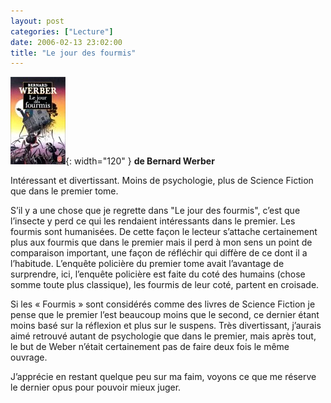 ```yaml
---
layout: post
categories: ["Lecture"]
date: 2006-02-13 23:02:00
title: "Le jour des fourmis"
---
```


![couverture](/assets/images/couv_lecture/fourmis2.webp){: width="120" } **de Bernard Werber** 

Intéressant et divertissant. Moins de
psychologie, plus de Science Fiction que dans le premier tome.

S’il y a une chose que je regrette dans "Le jour des fourmis",
c’est que l’insecte y perd ce qui les rendaient intéressants dans le
premier. Les fourmis sont humanisées. De cette façon le lecteur
s’attache certainement plus aux fourmis que dans le premier mais il
perd à mon sens un point de comparaison important, une façon de
réfléchir qui diffère de ce dont il a l’habitude. L’enquête policière
du premier tome avait l’avantage de surprendre, ici, l’enquête
policière est faite du coté des humains (chose somme toute plus
classique), les fourmis de leur coté, partent en croisade.

Si les « Fourmis » sont considérés comme des livres de Science Fiction
je pense que le premier l’est beaucoup moins que le second, ce dernier
étant moins basé sur la réflexion et plus sur le suspens. Très
divertissant, j’aurais aimé retrouvé autant de psychologie que dans le
premier, mais après tout, le but de Weber n’était certainement pas de
faire deux fois le même ouvrage.

J’apprécie en restant quelque peu sur ma faim, voyons ce que me réserve
le dernier opus pour pouvoir mieux juger.


